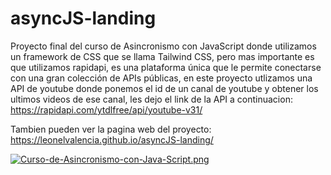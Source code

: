 # asyncJS-landing
Proyecto final del curso de Asincronismo con JavaScript donde utilizamos un framework de CSS que se llama Tailwind CSS, pero mas importante es que utilizamos rapidapi, es una plataforma única que le permite conectarse con una gran colección de APIs públicas, en este proyecto utlizamos una API de youtube donde ponemos el id de un canal de youtube y obtener los ultimos videos de ese canal, les dejo el link de la API a continuacion:
https://rapidapi.com/ytdlfree/api/youtube-v31/

Tambien pueden ver la pagina web del proyecto:
https://leonelvalencia.github.io/asyncJS-landing/

[![Curso-de-Asincronismo-con-Java-Script.png](https://i.postimg.cc/LXL8dVP4/Curso-de-Asincronismo-con-Java-Script.png)](https://postimg.cc/626XnnzF)
